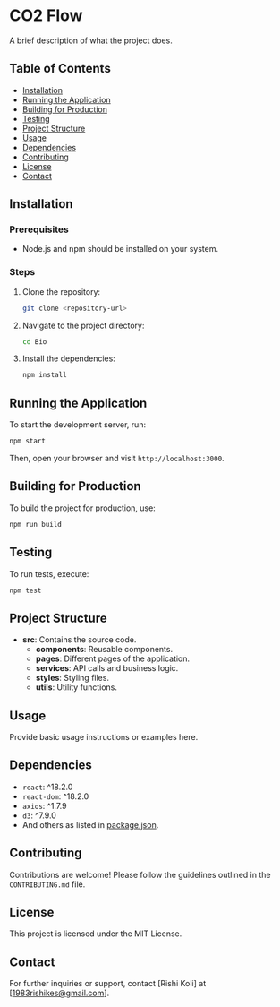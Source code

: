 # CO2 Flow

A brief description of what the project does.

## Table of Contents

- [Installation](#installation)
- [Running the Application](#running-the-application)
- [Building for Production](#building-for-production)
- [Testing](#testing)
- [Project Structure](#project-structure)
- [Usage](#usage)
- [Dependencies](#dependencies)
- [Contributing](#contributing)
- [License](#license)
- [Contact](#contact)

## Installation

### Prerequisites

- Node.js and npm should be installed on your system.

### Steps

1. Clone the repository:
   ```bash
   git clone <repository-url>
   ```
2. Navigate to the project directory:
   ```bash
   cd Bio
   ```
3. Install the dependencies:
   ```bash
   npm install
   ```

## Running the Application

To start the development server, run:
```bash
npm start
```
Then, open your browser and visit `http://localhost:3000`.

## Building for Production

To build the project for production, use:
```bash
npm run build
```

## Testing

To run tests, execute:
```bash
npm test
```

## Project Structure

- **src**: Contains the source code.
  - **components**: Reusable components.
  - **pages**: Different pages of the application.
  - **services**: API calls and business logic.
  - **styles**: Styling files.
  - **utils**: Utility functions.

## Usage

Provide basic usage instructions or examples here.

## Dependencies

- `react`: ^18.2.0
- `react-dom`: ^18.2.0
- `axios`: ^1.7.9
- `d3`: ^7.9.0
- And others as listed in [package.json](cci:7://file:///d:/Project/Bio/package.json:0:0-0:0).

## Contributing

Contributions are welcome! Please follow the guidelines outlined in the `CONTRIBUTING.md` file.

## License

This project is licensed under the MIT License.

## Contact

For further inquiries or support, contact [Rishi Koli] at [1983rishikes@gmail.com].